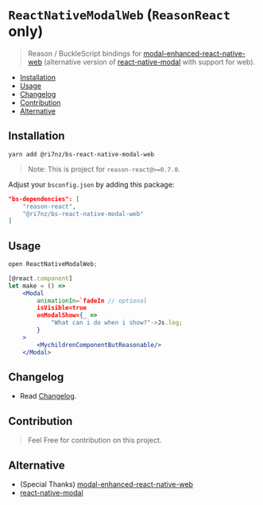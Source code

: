 # `ReactNativeModalWeb` (`ReasonReact` only)

> Reason / BuckleScript bindings for
> [modal-enhanced-react-native-web](https://github.com/Dekoruma/react-native-web-modal/tree/master/packages/modal-enhanced-react-native-web)
> (alternative version of
> [react-native-modal](https://github.com/react-native-community/react-native-modal)
> with support for web).

- [Installation](#installation)
- [Usage](#usage)
- [Changelog](#changelog)
- [Contribution](#contribution)
- [Alternative](#alternative)

## Installation

```
yarn add @ri7nz/bs-react-native-modal-web
```

> Note: This is project for `reason-react@>=0.7.0`.

Adjust your `bsconfig.json` by adding this package:

```json
"bs-dependencies": [
    "reason-react",
    "@ri7nz/bs-react-native-modal-web"
]
```

## Usage

```jsx
open ReactNativeModalWeb;

[@react.component]
let make = () =>
    <Modal
        animationIn=`fadeIn // optional
        isVisible=true
        onModalShow={_ =>
            "What can i do when i show?"->Js.log;
        }
    >
        <MychildrenComponentButReasonable/>
    </Modal>
```

## Changelog

- Read [Changelog](https://github.com/ri7nz/rehook/blob/master/packages/bs-react-native-modal-web/CHANGELOG.md).

## Contribution

> Feel Free for contribution on this project.

## Alternative

- (Special Thanks) [modal-enhanced-react-native-web](https://github.com/Dekoruma/react-native-web-modal/tree/master/packages/modal-enhanced-react-native-web)
- [react-native-modal](https://github.com/react-native-community/react-native-modal)
